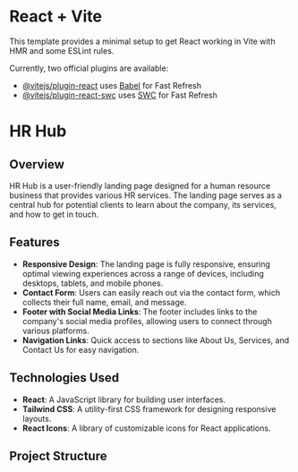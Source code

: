 # React + Vite

This template provides a minimal setup to get React working in Vite with HMR and some ESLint rules.

Currently, two official plugins are available:

- [@vitejs/plugin-react](https://github.com/vitejs/vite-plugin-react/blob/main/packages/plugin-react/README.md) uses [Babel](https://babeljs.io/) for Fast Refresh
- [@vitejs/plugin-react-swc](https://github.com/vitejs/vite-plugin-react-swc) uses [SWC](https://swc.rs/) for Fast Refresh

# HR Hub

## Overview

HR Hub is a user-friendly landing page designed for a human resource business that provides various HR services. The landing page serves as a central hub for potential clients to learn about the company, its services, and how to get in touch.

## Features

- **Responsive Design**: The landing page is fully responsive, ensuring optimal viewing experiences across a range of devices, including desktops, tablets, and mobile phones.
- **Contact Form**: Users can easily reach out via the contact form, which collects their full name, email, and message.
- **Footer with Social Media Links**: The footer includes links to the company's social media profiles, allowing users to connect through various platforms.
- **Navigation Links**: Quick access to sections like About Us, Services, and Contact Us for easy navigation.

## Technologies Used

- **React**: A JavaScript library for building user interfaces.
- **Tailwind CSS**: A utility-first CSS framework for designing responsive layouts.
- **React Icons**: A library of customizable icons for React applications.

## Project Structure

